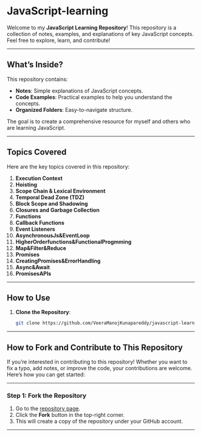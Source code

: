 # JavaScript-learning

Welcome to my **JavaScript Learning Repository**! This repository is a collection of notes, examples, and explanations of key JavaScript concepts.
Feel free to explore, learn, and contribute!

---

## **What’s Inside?**
This repository contains:
- **Notes**: Simple explanations of JavaScript concepts.
- **Code Examples**: Practical examples to help you understand the concepts.
- **Organized Folders**: Easy-to-navigate structure.

The goal is to create a comprehensive resource for myself and others who are learning JavaScript.

---

## **Topics Covered**
Here are the key topics covered in this repository:
1. **Execution Context**
2. **Hoisting**
3. **Scope Chain & Lexical Environment**
4. **Temporal Dead Zone (TDZ)**
5. **Block Scope and Shadowing**
6. **Closures and Garbage Collection**
7. **Functions**
8. **Callback Functions**
9. **Event Listeners**
10. **AsynchronousJs&EventLoop**
11. **HigherOrderfunctions&FunctionalProgmming**
12. **Map&Filter&Reduce**
13. **Promises**
14. **CreatingPromises&ErrorHandling**
15. **Async&Await**
16. **PromisesAPIs**

---

## **How to Use**
1. **Clone the Repository**:
   ```bash
   git clone https://github.com/VeeraManojKunapareddy/javascript-learning.git
   
---

 ## **How to Fork and Contribute to This Repository**
If you’re interested in contributing to this repository! Whether you want to fix a typo, add notes, or improve the code, your contributions are welcome. Here’s how you can get started:

---

### **Step 1: Fork the Repository**
1. Go to the [repository page](https://github.com/VeeraManojKunapareddy/javascript-learning).
2. Click the **Fork** button in the top-right corner.
3. This will create a copy of the repository under your GitHub account.

---

